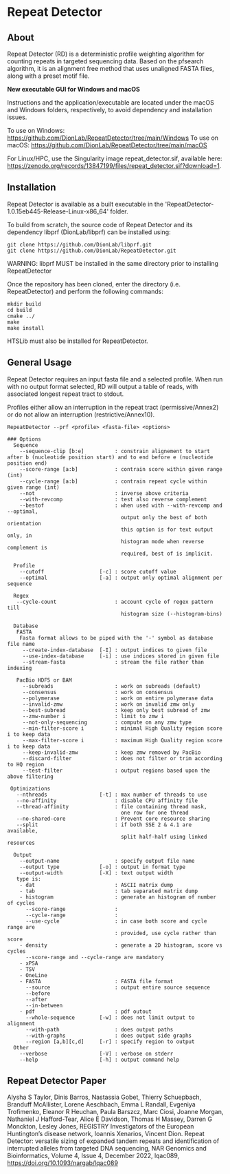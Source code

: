 # Repeat Detector
## About
Repeat Detector (RD) is a deterministic profile weighting algorithm for counting repeats in targeted sequencing data. Based on the pfsearch algorithm, it is an alignment free method that uses unaligned FASTA files, along with a preset motif file. 

**New executable GUI for Windows and macOS**

Instructions and the application/executable are located under the macOS and Windows folders, respectively, to avoid dependency and installation issues.

To use on Windows: https://github.com/DionLab/RepeatDetector/tree/main/Windows
To use on macOS: https://github.com/DionLab/RepeatDetector/tree/main/macOS

For Linux/HPC, use the Singularity image repeat_detector.sif, available here: https://zenodo.org/records/13847199/files/repeat_detector.sif?download=1.




## Installation
Repeat Detector is available as a built executable in the 'RepeatDetector-1.0.15eb445-Release-Linux-x86_64' folder.

To build from scratch, the source code of Repeat Detector and its dependency libprf (DionLab/libprf) can be installed using:
```
git clone https://github.com/DionLab/libprf.git
git clone https://github.com/DionLab/RepeatDetector.git
```
WARNING: libprf MUST be installed in the same directory prior to installing RepeatDetector

Once the repository has been cloned, enter the directory (i.e. RepeatDetector) and perform the following commands:

```
mkdir build
cd build
cmake ../
make 
make install
```
HTSLib must also be installed for RepeatDetector.

## General Usage
Repeat Detector requires an input fasta file and a selected profile. When run with no output format selected, RD will output a table of reads, with associated longest repeat tract to stdout. 

Profiles either allow an interruption in the repeat tract (permissive/Annex2) or do not allow an interruption (restrictive/Annex10).

```
RepeatDetector --prf <profile> <fasta-file> <options>

### Options
  Sequence
    --sequence-clip [b:e]          : constrain alignement to start after b (nucleotide position start) and to end before e (nucleotide position end)
    --score-range [a:b]            : contrain score within given range (int)
    --cycle-range [a:b]            : contrain repeat cycle within given range (int)
    --not                          : inverse above criteria
    --with-revcomp                 : test also reverse complement
    --bestof                       : when used with --with-revcomp and --optimal,
                                     output only the best of both orientation
                                     this option is for text output only, in
                                     histogram mode when reverse complement is
                                     required, best of is implicit.

  Profile
    --cutoff                  [-c] : score cutoff value
    --optimal                 [-a] : output only optimal alignment per sequence

  Regex
   --cycle-count                   : account cycle of regex pattern till
                                     histogram size (--histogram-bins)

  Database
   FASTA
    Fasta format allows to be piped with the '-' symbol as database file name
     --create-index-database  [-I] : output indices to given file
     --use-index-database     [-i] : use indices stored in given file
     --stream-fasta                : stream the file rather than indexing

   PacBio HDF5 or BAM
     --subreads                    : work on subreads (default)
     --consensus                   : work on consensus
     --polymerase                  : work on entire polymerase data
     --invalid-zmw                 : work on invalid zmw only
     --best-subread                : keep only best subread of zmw
     --zmw-number i                : limit to zmw i
     --not-only-sequencing         : compute on any zmw type
     --min-filter-score i          : minimal High Quality region score i to keep data
     --max-filter-score i          : maximum High Quality region score i to keep data
     --keep-invalid-zmw            : keep zmw removed by PacBio
     --discard-filter              : does not filter or trim according to HQ region
     --test-filter                 : output regions based upon the above filtering

 Optimizations
   --nthreads                 [-t] : max number of threads to use
   --no-affinity                   : disable CPU affinity file
   --thread-affinity               : file containing thread mask,
                                     one row for one thread
   --no-shared-core                : Prevent core resource sharing
   --split                         : if both SSE 2 & 4.1 are available,
                                     split half-half using linked resources

  Output
    --output-name                  : specify output file name
    --output type             [-o] : output in format type
    --output-width            [-X] : text output width
   type is:
    - dat                          : ASCII matrix dump
    - tab                          : tab separated matrix dump
    - histogram                    : generate an histogram of number of cycles
      --score-range                :
      --cycle-range                :
      --use-cycle                  : in case both score and cycle range are
                                   : provided, use cycle rather than score
    - density                      : generate a 2D histogram, score vs cycles
      --score-range and --cycle-range are mandatory
    - xPSA
    - TSV
    - OneLine
    - FASTA                        : FASTA file format
      --source                     : output entire source sequence
      --before
      --after
      --in-between
    - pdf                          : pdf outout
      --whole-sequence        [-w] : does not limit output to alignment
      --with-path                  : does output paths
      --with-graphs                : does output side graphs
      --region [a,b][c,d]     [-r] : specify region to output
  Other
    --verbose                 [-V] : verbose on stderr
    --help                    [-h] : output command help
 ```
## Repeat Detector Paper
Alysha S Taylor, Dinis Barros, Nastassia Gobet, Thierry Schuepbach, Branduff McAllister, Lorene Aeschbach, Emma L Randall, Evgeniya Trofimenko, Eleanor R Heuchan, Paula Barszcz, Marc Ciosi, Joanne Morgan, Nathaniel J Hafford-Tear, Alice E Davidson, Thomas H Massey, Darren G Monckton, Lesley Jones, REGISTRY Investigators of the European Huntington’s disease network, Ioannis Xenarios, Vincent Dion. Repeat Detector: versatile sizing of expanded tandem repeats and identification of interrupted alleles from targeted DNA sequencing, NAR Genomics and Bioinformatics, Volume 4, Issue 4, December 2022, lqac089, https://doi.org/10.1093/nargab/lqac089
